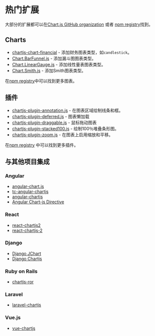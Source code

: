 # 热门扩展

大部分的扩展都可以在[Chart.js GitHub organization](https://github.com/chartjs) 或者 [npm registry](https://www.npmjs.com/search?q=chartjs-)找到。

## Charts

 - <a href="https://github.com/chartjs/chartjs-chart-financial" target="_blank">chartjs-chart-financial</a> - 添加财务图表类型，如`candlestick`。
 - <a href="https://github.com/chartjs/Chart.BarFunnel.js" target="_blank">Chart.BarFunnel.js</a> - 添加漏斗图图表类型。
 - <a href="https://github.com/chartjs/Chart.LinearGauge.js" target="_blank">Chart.LinearGauge.js</a> - 添加线性量表图表类型。
 - <a href="https://github.com/chartjs/Chart.smith.js" target="_blank">Chart.Smith.js</a> - 添加Smith图表类型。

在[npm registry](https://www.npmjs.com/search?q=chartjs-chart-)中可以找到更多图表。

## 插件

 - <a href="https://github.com/chartjs/chartjs-plugin-annotation" target="_blank">chartjs-plugin-annotation.js</a> - 在图表区域绘制线条和框。
 - <a href="https://github.com/chartjs/chartjs-plugin-deferred" target="_blank">chartjs-plugin-deferred.js</a> - 图表懒加载
 - <a href="https://github.com/compwright/chartjs-plugin-draggable" target="_blank">chartjs-plugin-draggable.js</a> - 鼠标拖动图表
 - <a href="https://github.com/y-takey/chartjs-plugin-stacked100" target="_blank">chartjs-plugin-stacked100.js</a> - 绘制100％堆叠条形图。
 - <a href="https://github.com/chartjs/chartjs-plugin-zoom" target="_blank">chartjs-plugin-zoom.js</a> - 在图表上启用缩放和平移。


在[npm registry](https://www.npmjs.com/search?q=chartjs-plugin-) 中可以找到更多插件。

## 与其他项目集成

### Angular
 - <a href="https://github.com/jtblin/angular-chart.js" target="_blank">angular-chart.js</a>
 - <a href="https://github.com/carlcraig/tc-angular-chartjs" target="_blank">tc-angular-chartjs</a>
 - <a href="https://github.com/petermelias/angular-chartjs" target="_blank">angular-chartjs</a>
 - <a href="https://github.com/earlonrails/angular-chartjs-directive" target="_blank">Angular Chart-js Directive</a>

### React
 - <a href="https://github.com/topdmc/react-chartjs2" target="_blank">react-chartjs2</a>
 - <a href="https://github.com/gor181/react-chartjs-2" target="_blank">react-chartjs-2</a>

### Django
 - <a href="https://github.com/matthisk/django-jchart" target="_blank">Django JChart</a>
 - <a href="https://github.com/novafloss/django-chartjs" target="_blank">Django Chartjs</a>

### Ruby on Rails
 - <a href="https://github.com/airblade/chartjs-ror" target="_blank">chartjs-ror</a>

### Laravel
 - <a href="https://github.com/fxcosta/laravel-chartjs" target="_blank">laravel-chartjs</a>

### Vue.js
 - <a href="https://github.com/apertureless/vue-chartjs/" target="_blank">vue-chartjs</a>
